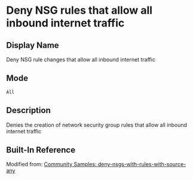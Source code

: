 # Deny NSG rules that allow all inbound internet traffic

## Display Name

Deny NSG rule changes that allow all inbound internet traffic

## Mode

`All`

## Description

Denies the creation of network security group rules that allow all inbound internet traffic

## Built-In Reference

Modified from: [Community Samples: deny-nsgs-with-rules-with-source-any](https://github.com/Azure/Community-Policy/tree/master/Policies/Network/deny-nsgs-with-rules-with-source-any)
